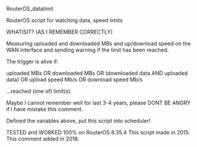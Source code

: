 RouterOS_datalimit

RouterOS script for watching data, speed limits

WHATISIT? (AS I REMEMBER CORRECTLY) 

Measuring uploaded and downloaded MBs and up/download speed on the WAN interface and sending warning if the limit has been reached.

The trigger is alive if:

uploaded MBs OR downloaded MBs
OR
(downloaded data AND uploaded data)
OR
upload speed Mb/s OR download speed Mb/s

...reached (one of) limit(s).

Maybe I cannot remember well for last 3-4 years, please DONT BE ANGRY if I have mistake this comment.

Defined the variables above, put this script into scheduler!

TESTED and WORKED 100% on RouterOS 6.35.4
This script made in 2015.
This comment added in 2018.
